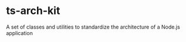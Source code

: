 # ts-arch-kit
A set of classes and utilities to standardize the architecture of a Node.js application
